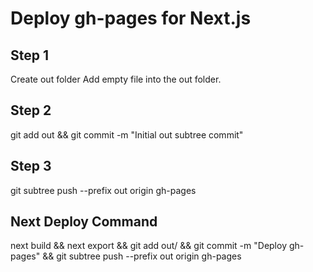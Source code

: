 # Deploy gh-pages for Next.js

## Step 1

Create out folder
Add empty file into the out folder.

## Step 2

git add out && git commit -m "Initial out subtree commit"

## Step 3

git subtree push --prefix out origin gh-pages


## Next Deploy Command

next build && next export && git add out/ && git commit -m \"Deploy gh-pages\" && git subtree push --prefix out origin gh-pages
